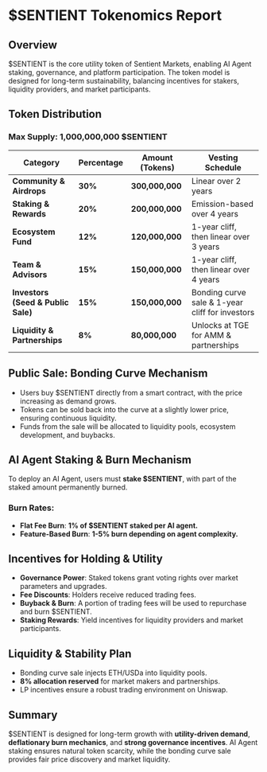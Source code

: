 # $SENTIENT Tokenomics Report

## Overview
$SENTIENT is the core utility token of Sentient Markets, enabling AI Agent staking, governance, and platform participation. The token model is designed for long-term sustainability, balancing incentives for stakers, liquidity providers, and market participants.

## Token Distribution
### **Max Supply: 1,000,000,000 $SENTIENT**

| **Category**         | **Percentage** | **Amount (Tokens)** | **Vesting Schedule** |
|----------------------|--------------|-------------------|----------------------|
| **Community & Airdrops**  | **30%** | **300,000,000** | Linear over 2 years |
| **Staking & Rewards** | **20%** | **200,000,000** | Emission-based over 4 years |
| **Ecosystem Fund** | **12%** | **120,000,000** | 1-year cliff, then linear over 3 years |
| **Team & Advisors**  | **15%** | **150,000,000** | 1-year cliff, then linear over 4 years |
| **Investors (Seed & Public Sale)** | **15%** | **150,000,000** | Bonding curve sale & 1-year cliff for investors |
| **Liquidity & Partnerships** | **8%** | **80,000,000** | Unlocks at TGE for AMM & partnerships |

## Public Sale: Bonding Curve Mechanism
- Users buy $SENTIENT directly from a smart contract, with the price increasing as demand grows.
- Tokens can be sold back into the curve at a slightly lower price, ensuring continuous liquidity.
- Funds from the sale will be allocated to liquidity pools, ecosystem development, and buybacks.

## AI Agent Staking & Burn Mechanism
To deploy an AI Agent, users must **stake $SENTIENT**, with part of the staked amount permanently burned.

### **Burn Rates:**
- **Flat Fee Burn**: **1% of $SENTIENT staked per AI agent.**
- **Feature-Based Burn**: **1-5% burn depending on agent complexity.**

## Incentives for Holding & Utility
- **Governance Power**: Staked tokens grant voting rights over market parameters and upgrades.
- **Fee Discounts**: Holders receive reduced trading fees.
- **Buyback & Burn**: A portion of trading fees will be used to repurchase and burn $SENTIENT.
- **Staking Rewards**: Yield incentives for liquidity providers and market participants.

## Liquidity & Stability Plan
- Bonding curve sale injects ETH/USDa into liquidity pools.
- **8% allocation reserved** for market makers and partnerships.
- LP incentives ensure a robust trading environment on Uniswap.

## Summary
$SENTIENT is designed for long-term growth with **utility-driven demand**, **deflationary burn mechanics**, and **strong governance incentives**. AI Agent staking ensures natural token scarcity, while the bonding curve sale provides fair price discovery and market liquidity.
